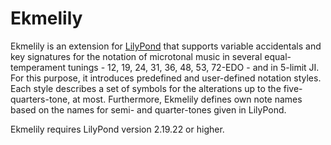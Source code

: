 Ekmelily
========

Ekmelily is an extension for [LilyPond](http://lilypond.org/) that supports variable
accidentals and key signatures for the notation of microtonal music
in several equal-temperament tunings - 12, 19, 24, 31, 36, 48, 53, 72-EDO -
and in 5-limit JI.
For this purpose, it introduces predefined and user-defined notation styles.
Each style describes a set of symbols for the alterations up to the five-quarters-tone, at most.
Furthermore, Ekmelily defines own note names based on the names for
semi- and quarter-tones given in LilyPond.

Ekmelily requires LilyPond version 2.19.22 or higher.
